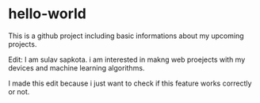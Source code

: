 # hello-world
This is a github project including basic informations about my upcoming projects.


Edit: 
I am sulav sapkota. i am interested in makng web proejects with my devices and machine learning algorithms.

I made this edit because i just want to check if this feature works correctly or not.
